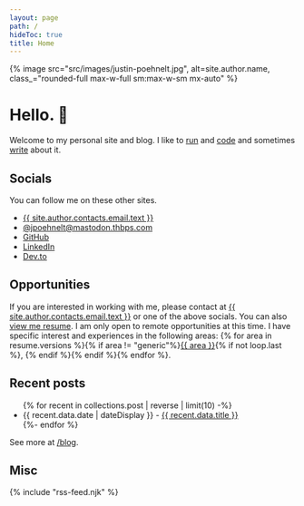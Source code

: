 ```yaml
---
layout: page
path: /
hideToc: true
title: Home
---
```


<script type="application/ld+json">
{
  "@context": "https://schema.org",
  "@type": "Person",
  "address": {
    "@type": "PostalAddress",
    "addressRegion": "CO"
  },
  "jobTitle": "Software Engineer",
  "name": "{{ site.author.name }}",
  "url": "{{ site.url }}"
}
</script>

{% image src="src/images/justin-poehnelt.jpg", alt=site.author.name, class_="rounded-full max-w-full sm:max-w-sm mx-auto" %}

# Hello. :wave:

Welcome to my personal site and blog. I like to <a class="tag run" href="/tag/run">run</a> and <a class="tag code" href="/tag/code">code</a> and sometimes <a href="/blog">write</a> about it.

## Socials

You can follow me on these other sites.

<ul>
    <li><a href="{{ site.author.contacts.email.href }}" rel="me">{{ site.author.contacts.email.text }}</a></li>
    <li><a href="https://mastodon.thbps.com/@jpoehnelt" rel="me">@jpoehnelt@mastodon.thbps.com</a></li>
    <li><a rel="noopener noreferrer" href="https://github.com/jpoehnelt" rel="me">GitHub</a></li>
    <li><a rel="noopener noreferrer" href="https://www.linkedin.com/in/justin-poehnelt" rel="me">LinkedIn</a></li>
    <li><a rel="noopener noreferrer" href="https://dev.to/jpoehnelt" rel="me">Dev.to</a></li>

</ul>

## Opportunities

If you are interested in working with me, please contact at <a target="_blank" href="{{ site.author.contacts.email.href }}">{{ site.author.contacts.email.text }}</a> or one of the above socials. You can also [view me resume](/resume/generic/). I am only open to remote opportunities at this time. I have specific interest and experiences in the following areas: {% for area in resume.versions %}{% if area != "generic"%}[{{ area }}](/resume/{{area}}/){% if not loop.last %}, {% endif %}{% endif %}{% endfor %}.

## Recent posts

<ul>
  {% for recent in collections.post | reverse | limit(10) -%}
  <li>{{ recent.data.date | dateDisplay }} - <a href="{{ recent.url }}">{{ recent.data.title }}</a></li>
  {%- endfor %}
</ul

See more at [/blog](/blog).

## Misc

{% include "rss-feed.njk" %}
